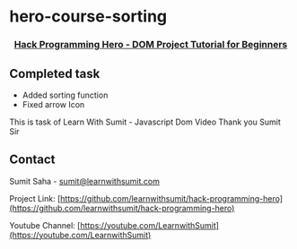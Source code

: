 # hero-course-sorting

<p align="center">
  <h3 align="center"><a href="https://github.com/learnwithsumit/hack-programming-hero">Hack Programming Hero - DOM Project Tutorial for Beginners</a></h3>
  
  ## Completed task
  - Added sorting function
  - Fixed arrow Icon
  
  This is task of Learn With Sumit - Javascript Dom Video 
  Thank you Sumit Sir 
  
  
  
<!-- CONTACT -->

## Contact

Sumit Saha - [sumit@learnwithsumit.com](mailto:sumit@learnwithsumit.com)

Project Link: [https://github.com/learnwithsumit/hack-programming-hero](https://github.com/learnwithsumit/hack-programming-hero)

Youtube Channel: [https://youtube.com/LearnwithSumit](https://youtube.com/LearnwithSumit)
  
